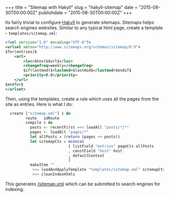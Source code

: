 +++
title = "Sitemap with Hakyll"
slug = "hakyll-sitemap"
date = "2015-08-30T00:00:00Z"
publishdate = "2015-08-30T00:00:00Z"
+++

Its fairly trivial to configure [Hakyll][hakyll] to generate
sitemaps. Sitemaps helps search engines websites. Similar to any
typical html page, create a template - `templates/sitemap.xml`:

```xml
<?xml version="1.0" encoding="UTF-8"?>
<urlset xmlns="http://www.sitemaps.org/schemas/sitemap/0.9">
$for(entries)$
    <url>
        <loc>$host$$url$</loc>
        <changefreq>weekly</changefreq>
        $if(lastmod)$<lastmod>$lastmod$</lastmod>$endif$
        <priority>0.8</priority>
    </url>
$endfor$
</urlset>
```

Then, using the templates, create a rule which uses all the pages from
the site as entries. Here is what I do:

```haskell
  create ["sitemap.xml"] $ do
         route   idRoute
         compile $ do
           posts <- recentFirst =<< loadAll "posts/*/*"
           pages <- loadAll "pages/*"
           let allPosts = (return (pages ++ posts))
           let sitemapCtx = mconcat
                            [ listField "entries" pageCtx allPosts
                            , constField "host" host
                            , defaultContext
                            ]
           makeItem ""
            >>= loadAndApplyTemplate "templates/sitemap.xml" sitemapCtx
            >>= cleanIndexHtmls
```

This generates [/sitemap.xml](/sitemap.xml) which can be submitted to
search engines for indexing.

[hakyll]: http://jaspervdj.be/hakyll/
[my-compiler]: https://github.com/crodjer/rohanjain.in/blob/master/site.hs
